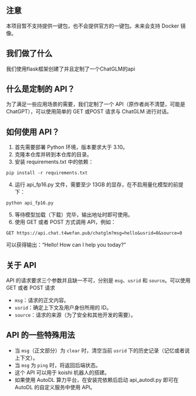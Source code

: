 ## 注意
本项目暂不支持提供一键包，也不会提供官方的一键包。未来会支持 Docker 镜像。

## 我们做了什么
我们使用flask框架创建了并且定制了一个ChatGLM的api

## 什么是定制的 API？
为了满足一些应用场景的需要，我们定制了一个 API（原作者尚不清楚，可能是 ChatGPT），可以使用简单的 GET 或POST 请求与 ChatGLM 进行对话。

## 如何使用 API？
1. 首先需要部署 Python 环境，版本要求大于 3.10。
2. 克隆本仓库并转到本仓库的目录。
3. 安装 requirements.txt 中的依赖：
```
pip install -r requirements.txt
```
4. 运行 api_fp16.py 文件，需要至少 13GB 的显存，在不启用量化模型的前提下：
```
python api_fp16.py
```
5. 等待模型加载（下载）完毕，输出地址时即可使用。
6. 使用 GET 或者 POST 方式调用 API，例如：
```
GET https://api.chat.t4wefan.pub/chatglm?msg=hello&usrid=0&source=0
```
可以获得输出：“Hello! How can I help you today?”

## 关于 API
API 的请求要求三个参数并且缺一不可，分别是 `msg`、`usrid` 和 `source`。可以使用 GET 或者 POST 请求
- `msg`：请求的正文内容。
- `usrid`：确定上下文及用户身份所用的 ID。
- `source`：请求的来源（为了安全和其他开发的需要）。

## API 的一些特殊用法
- 当 `msg`（正文部分）为 `clear` 时，清空当前 `usrid` 下的历史记录（记忆或者说上下文）。
- 当 `msg` 为 `ping` 时，将返回后端状态。
- 这个 API 可以用于 koishi 机器人的搭建。
- 如果使用 AutoDL 算力平台，在安装完依赖后启动 api_autodl.py 即可在 AutoDL 的自定义服务中使用 API。